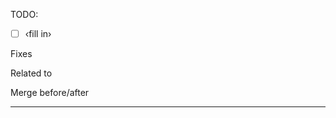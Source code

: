 TODO:

- [ ] ‹fill in›

<!-- notes for reviewers -->

<!-- Links to other issues or pull requests,
     for cross-repository links use: ‹namespace›/‹repository›#‹ID of issue›
       (‹namespace›/‹repository›!‹ID of PR› respectively)
-->

Fixes

Related to

Merge before/after

---

<!-- release notes for changelog/blog follow -->
